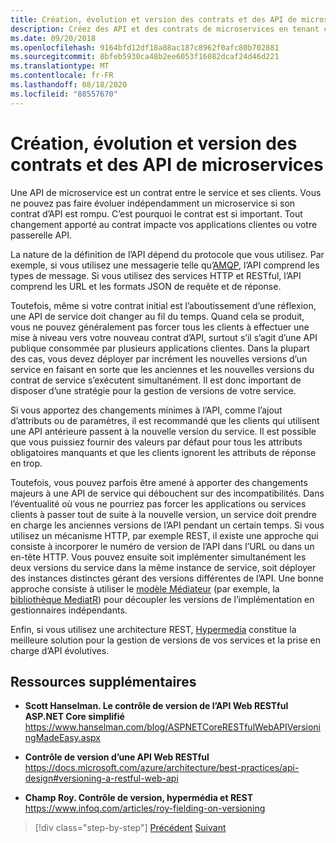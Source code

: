 ```yaml
---
title: Création, évolution et version des contrats et des API de microservices
description: Créez des API et des contrats de microservices en tenant compte de l’évolution et de la gestion de versions, car les besoins changent.
ms.date: 09/20/2018
ms.openlocfilehash: 9164bfd12df18a88ac187c8962f0afc80b702881
ms.sourcegitcommit: 8bfeb5930ca48b2ee6053f16082dcaf24d46d221
ms.translationtype: MT
ms.contentlocale: fr-FR
ms.lasthandoff: 08/18/2020
ms.locfileid: "88557670"
---
```

# <a name="creating-evolving-and-versioning-microservice-apis-and-contracts"></a>Création, évolution et version des contrats et des API de microservices

Une API de microservice est un contrat entre le service et ses clients. Vous ne pouvez pas faire évoluer indépendamment un microservice si son contrat d’API est rompu. C’est pourquoi le contrat est si important. Tout changement apporté au contrat impacte vos applications clientes ou votre passerelle API.

La nature de la définition de l’API dépend du protocole que vous utilisez. Par exemple, si vous utilisez une messagerie telle qu’[AMQP](http://www.amqp.org/), l’API comprend les types de message. Si vous utilisez des services HTTP et RESTful, l’API comprend les URL et les formats JSON de requête et de réponse.

Toutefois, même si votre contrat initial est l’aboutissement d’une réflexion, une API de service doit changer au fil du temps. Quand cela se produit, vous ne pouvez généralement pas forcer tous les clients à effectuer une mise à niveau vers votre nouveau contrat d’API, surtout s’il s’agit d’une API publique consommée par plusieurs applications clientes. Dans la plupart des cas, vous devez déployer par incrément les nouvelles versions d’un service en faisant en sorte que les anciennes et les nouvelles versions du contrat de service s’exécutent simultanément. Il est donc important de disposer d’une stratégie pour la gestion de versions de votre service.

Si vous apportez des changements minimes à l’API, comme l’ajout d’attributs ou de paramètres, il est recommandé que les clients qui utilisent une API antérieure passent à la nouvelle version du service. Il est possible que vous puissiez fournir des valeurs par défaut pour tous les attributs obligatoires manquants et que les clients ignorent les attributs de réponse en trop.

Toutefois, vous pouvez parfois être amené à apporter des changements majeurs à une API de service qui débouchent sur des incompatibilités. Dans l’éventualité où vous ne pourriez pas forcer les applications ou services clients à passer tout de suite à la nouvelle version, un service doit prendre en charge les anciennes versions de l’API pendant un certain temps. Si vous utilisez un mécanisme HTTP, par exemple REST, il existe une approche qui consiste à incorporer le numéro de version de l’API dans l’URL ou dans un en-tête HTTP. Vous pouvez ensuite soit implémenter simultanément les deux versions du service dans la même instance de service, soit déployer des instances distinctes gérant des versions différentes de l’API. Une bonne approche consiste à utiliser le [modèle Médiateur](https://en.wikipedia.org/wiki/Mediator_pattern) (par exemple, la [bibliothèque MediatR](https://github.com/jbogard/MediatR)) pour découpler les versions de l’implémentation en gestionnaires indépendants.

Enfin, si vous utilisez une architecture REST, [Hypermedia](https://www.infoq.com/articles/mark-baker-hypermedia) constitue la meilleure solution pour la gestion de versions de vos services et la prise en charge d’API évolutives.

## <a name="additional-resources"></a>Ressources supplémentaires

- **Scott Hanselman. Le contrôle de version de l’API Web RESTful ASP.NET Core simplifié** \
  <https://www.hanselman.com/blog/ASPNETCoreRESTfulWebAPIVersioningMadeEasy.aspx>

- **Contrôle de version d’une API Web RESTful** \
  <https://docs.microsoft.com/azure/architecture/best-practices/api-design#versioning-a-restful-web-api>

- **Champ Roy. Contrôle de version, hypermédia et REST** \
  <https://www.infoq.com/articles/roy-fielding-on-versioning>

>[!div class="step-by-step"]
>[Précédent](asynchronous-message-based-communication.md) 
> [Suivant](microservices-addressability-service-registry.md)
